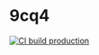 # 9cq4

[![CI build production](https://github.com/ChrisG661/q4-html/actions/workflows/main.yml/badge.svg)](https://github.com/ChrisG661/q4-html/actions/workflows/main.yml)
